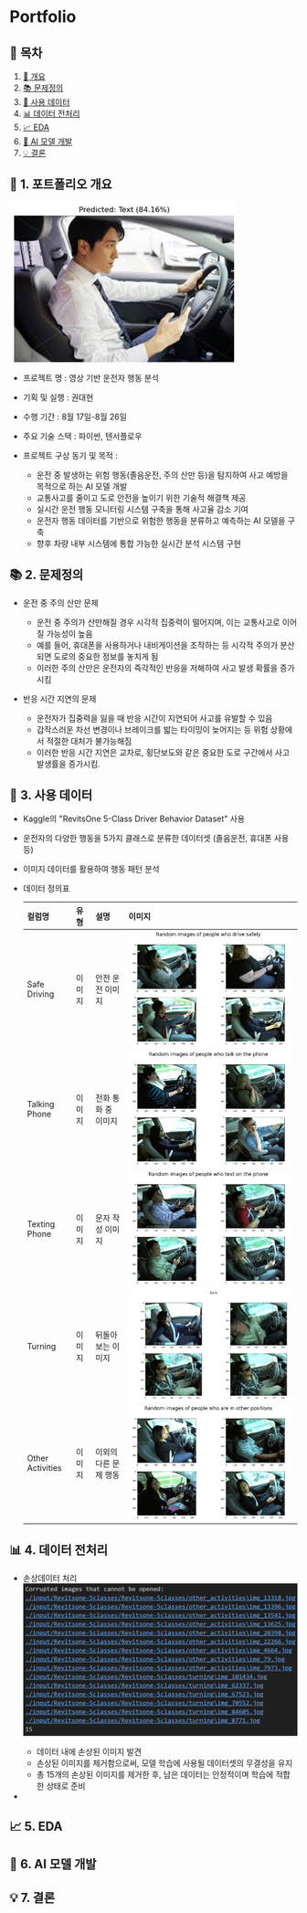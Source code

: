 # Portfolio

## 📗 목차

1. [📝 개요](#📝-2.-포트폴리오-개요)
2. [📚 문제정의](#📚-3.-문제정의)
3. [📃 사용 데이터](#📃-4.-사용-데이터)
4. [📊 데이터 전처리](#📊-5.-데이터-전처리)
5. [📈 EDA](#📈-6.-EDA)
6. [🤖 AI 모델 개발](#🤖-7.-AI-모델-개발)
7. [💡 결론](#💡-8.-결론)

## **📝 1. 포트폴리오 개요**

![solution_](/img/solution.png)
- 프로젝트 명 : 영상 기반 운전자 행동 분석  

- 기획 및 실행 : 권대현

- 수행 기간 : 8월 17일-8월 26일

- 주요 기술 스택 : 파이썬, 텐서플로우

- 프로젝트 구상 동기 및 목적 :
    - 운전 중 발생하는 위험 행동(졸음운전, 주의 산만 등)을 탐지하여 사고 예방을 목적으로 하는 AI 모델 개발
    - 교통사고를 줄이고 도로 안전을 높이기 위한 기술적 해결책 제공
    - 실시간 운전 행동 모니터링 시스템 구축을 통해 사고율 감소 기여
    - 운전자 행동 데이터를 기반으로 위험한 행동을 분류하고 예측하는 AI 모델을 구축
    - 향후 차량 내부 시스템에 통합 가능한 실시간 분석 시스템 구현

## **📚 2. 문제정의**

- 운전 중 주의 산만 문제
    - 운전 중 주의가 산만해질 경우 시각적 집중력이 떨어지며, 이는 교통사고로 이어질 가능성이 높음 
    - 예를 들어, 휴대폰을 사용하거나 내비게이션을 조작하는 등 시각적 주의가 분산되면 도로의 중요한 정보를 놓치게 됨
    - 이러한 주의 산만은 운전자의 즉각적인 반응을 저해하여 사고 발생 확률을 증가시킴

-  반응 시간 지연의 문제
    - 운전자가 집중력을 잃을 때 반응 시간이 지연되어 사고를 유발할 수 있음
    - 갑작스러운 차선 변경이나 브레이크를 밟는 타이밍이 늦어지는 등 위험 상황에서 적절한 대처가 불가능해짐
    - 이러한 반응 시간 지연은 교차로, 횡단보도와 같은 중요한 도로 구간에서 사고 발생률을 증가시킴.

## **📃 3. 사용 데이터**

- Kaggle의 "RevitsOne 5-Class Driver Behavior Dataset" 사용
- 운전자의 다양한 행동을 5가지 클래스로 분류한 데이터셋 (졸음운전, 휴대폰 사용 등)
- 이미지 데이터를 활용하여 행동 패턴 분석

- 데이터 정의표

    |컬럼명|유형|설명|이미지|
    |-----|---|----|---- |
    |Safe Driving|이미지|안전 운전 이미지|![safe](/img/safe_position.png)|
    |Talking Phone|이미지|전화 통화 중 이미지|![talking](/img/phone_position.png)|
    |Texting Phone|이미지|문자 작성 이미지|![text](/img/texting_position.png)|
    |Turning|이미지|뒤돌아보는 이미지|![turn](/img/turn_position.png)|
    |Other Activities|이미지|이외의 다른 문제 행동|![other](/img/other_position.png)|

## **📊 4. 데이터 전처리**

- 손상데이터 처리
![image](/img/preprocessing1.png)
    - 데이터 내에 손상된 이미지 발견
    - 손상된 이미지를 제거함으로써, 모델 학습에 사용될 데이터셋의 무결성을 유지 
    - 총 15개의 손상된 이미지를 제거한 후, 남은 데이터는 안정적이며 학습에 적합한 상태로 준비 

- 

## **📈 5. EDA**

## **🤖 6. AI 모델 개발**

## **💡 7. 결론**